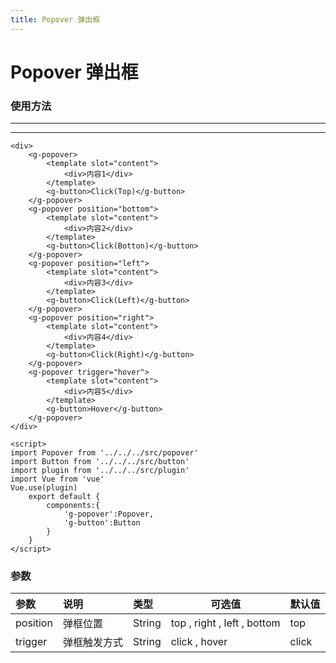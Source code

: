 ```yaml
---
title: Popover 弹出框
---
```


# Popover 弹出框

### 使用方法

---

<popover-demo></popover-demo>

---
```
<div>
    <g-popover>
        <template slot="content">
            <div>内容1</div>
        </template>
        <g-button>Click(Top)</g-button>
    </g-popover>
    <g-popover position="bottom">
        <template slot="content">
            <div>内容2</div>
        </template>
        <g-button>Click(Botton)</g-button>      
    </g-popover>
    <g-popover position="left">
        <template slot="content">
            <div>内容3</div>
        </template>
        <g-button>Click(Left)</g-button>      
    </g-popover>
    <g-popover position="right">
        <template slot="content">
            <div>内容4</div>
        </template>
        <g-button>Click(Right)</g-button>      
    </g-popover>
    <g-popover trigger="hover">
        <template slot="content">
            <div>内容5</div>
        </template>
        <g-button>Hover</g-button>      
    </g-popover>
</div>

<script>
import Popover from '../../../src/popover'
import Button from '../../../src/button'
import plugin from '../../../src/plugin'
import Vue from 'vue'
Vue.use(plugin)
    export default {
        components:{
            'g-popover':Popover,
            'g-button':Button
        }
    }
</script>
```

### 参数

| 参数           | 说明           | 类型  | 可选值      | 默认值     |
|:------------- |:---------------|:-----|-----|:-----|
|  position    | 弹框位置         | String |  top , right , left , bottom  | top |
|  trigger     | 弹框触发方式      | String |  click , hover   | click |